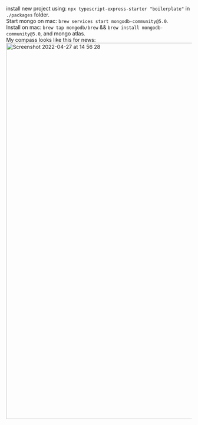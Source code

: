 install new project using: `npx typescript-express-starter "boilerplate"` in `./packages` folder.  
Start mongo on mac: `brew services start mongodb-community@5.0`.  
Install on mac: `brew tap mongodb/brew` && `brew install mongodb-community@5.0`, and mongo atlas.  
My compass looks like this for news:   
<img width="1021" alt="Screenshot 2022-04-27 at 14 56 28" src="https://user-images.githubusercontent.com/31951027/165522991-2e88f9c1-551a-44b2-aa4a-b822ce289b94.png">

